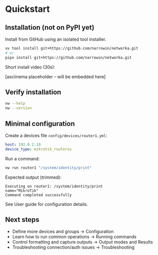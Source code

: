 # Quickstart

## Installation (not on PyPI yet)

Install from GitHub using an isolated tool installer.

```bash
uv tool install git+https://github.com/narrowin/networka.git
# or
pipx install git+https://github.com/narrowin/networka.git
```

Short install video (30s):

[asciinema placeholder – will be embedded here]

## Verify installation

```bash
nw --help
nw --version
```

## Minimal configuration

Create a devices file `config/devices/router1.yml`:

```yaml
host: 192.0.2.10
device_type: mikrotik_routeros
```

Run a command:

```bash
nw run router1 "/system/identity/print"
```

Expected output (trimmed):

```
Executing on router1: /system/identity/print
name="MikroTik"
Command completed successfully
```

See User guide for configuration details.

## Next steps

- Define more devices and groups → Configuration
- Learn how to run common operations → Running commands
- Control formatting and capture outputs → Output modes and Results
- Troubleshooting connection/auth issues → Troubleshooting
